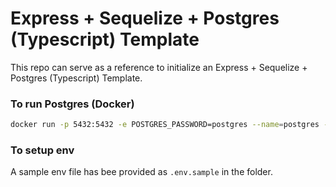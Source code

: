 # Express + Sequelize + Postgres (Typescript) Template

This repo can serve as a reference to initialize an Express + Sequelize + Postgres (Typescript) Template.

### To run Postgres (Docker)
```sh
docker run -p 5432:5432 -e POSTGRES_PASSWORD=postgres --name=postgres -it -d --rm  postgres
```

### To setup env

A sample env file has bee provided as ```.env.sample``` in the folder.

